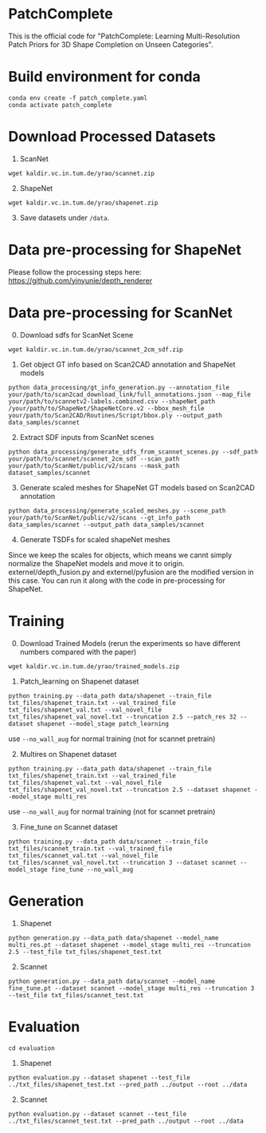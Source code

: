 # PatchComplete
This is the official code for "PatchComplete: Learning Multi-Resolution Patch Priors for 3D Shape Completion on Unseen Categories".

# Build environment for conda
```
conda env create -f patch_complete.yaml
conda activate patch_complete
```

# Download Processed Datasets

1. ScanNet
```
wget kaldir.vc.in.tum.de/yrao/scannet.zip
```

2. ShapeNet 
```
wget kaldir.vc.in.tum.de/yrao/shapenet.zip
```

3. Save datasets under `/data`.


# Data pre-processing for ShapeNet

Please follow the processing steps here: https://github.com/yinyunie/depth_renderer

# Data pre-processing for ScanNet

0. Download sdfs for ScanNet Scene
```
wget kaldir.vc.in.tum.de/yrao/scannet_2cm_sdf.zip
```

1. Get object GT info based on Scan2CAD annotation and ShapeNet models
```
python data_processing/gt_info_generation.py --annotation_file your/path/to/scan2cad_download_link/full_annotations.json --map_file your/path/to/scannetv2-labels.combined.csv --shapeNet_path /your/path/to/ShapeNet/ShapeNetCore.v2 --bbox_mesh_file your/path/to/Scan2CAD/Routines/Script/bbox.ply --output_path data_samples/scannet
```

2. Extract SDF inputs from ScanNet scenes
```
python data_processing/generate_sdfs_from_scannet_scenes.py --sdf_path your/path/to/scannet/scannet_2cm_sdf --scan_path your/path/to/ScanNet/public/v2/scans --mask_path dataset_samples/scannet
``` 

3. Generate scaled meshes for ShapeNet GT models based on Scan2CAD annotation
```
python data_processing/generate_scaled_meshes.py --scene_path your/path/to/ScanNet/public/v2/scans --gt_info_path data_samples/scannet --output_path data_samples/scannet
```

4. Generate TSDFs for scaled shapeNet meshes

Since we keep the scales for objects, which means we cannt simply normalize the ShapeNet models and move it to origin. 
externel/depth_fusion.py and externel/pyfusion are the modified version in this case. You can run it along with the code in pre-processing for ShapeNet.

# Training

0. Download Trained Models (rerun the experiments so have different numbers compared with the paper)
```
wget kaldir.vc.in.tum.de/yrao/trained_models.zip
```

1. Patch_learning on Shapenet dataset
```
python training.py --data_path data/shapenet --train_file txt_files/shapenet_train.txt --val_trained_file txt_files/shapenet_val.txt --val_novel_file txt_files/shapenet_val_novel.txt --truncation 2.5 --patch_res 32 --dataset shapenet --model_stage patch_learning
```
use `--no_wall_aug` for normal training (not for scannet pretrain)

2. Multires on Shapenet dataset
```
python training.py --data_path data/shapenet --train_file txt_files/shapenet_train.txt --val_trained_file txt_files/shapenet_val.txt --val_novel_file txt_files/shapenet_val_novel.txt --truncation 2.5 --dataset shapenet --model_stage multi_res
```
use `--no_wall_aug` for normal training (not for scannet pretrain)

3. Fine_tune on Scannet dataset
```
python training.py --data_path data/scannet --train_file txt_files/scannet_train.txt --val_trained_file txt_files/scannet_val.txt --val_novel_file txt_files/scannet_val_novel.txt --truncation 3 --dataset scannet --model_stage fine_tune --no_wall_aug
```

# Generation

1. Shapenet
```
python generation.py --data_path data/shapenet --model_name multi_res.pt --dataset shapenet --model_stage multi_res --truncation 2.5 --test_file txt_files/shapenet_test.txt
```
2. Scannet
```
python generation.py --data_path data/scannet --model_name fine_tune.pt --dataset scannet --model_stage multi_res --truncation 3 --test_file txt_files/scannet_test.txt
```

# Evaluation
```
cd evaluation
```
1. Shapenet
```
python evaluation.py --dataset shapenet --test_file ../txt_files/shapenet_test.txt --pred_path ../output --root ../data
```
2. Scannet
```
python evaluation.py --dataset scannet --test_file ../txt_files/scannet_test.txt --pred_path ../output --root ../data
```
